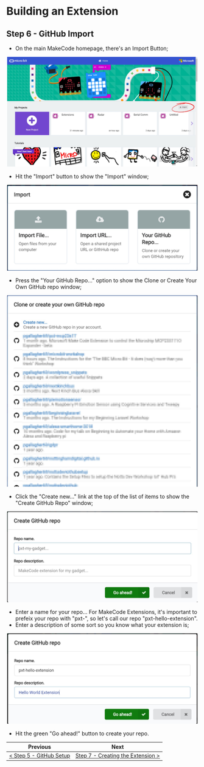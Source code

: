 # Building an Extension #

## Step 6 - GitHub Import ##

- On the main MakeCode homepage, there's an Import Button;

<p align="center">
    <img src="images/6-makecode-import.jpg" width="500px" >
</p>

- Hit the "Import" button to show the "Import" window;

<p align="center">
    <img src="images/6-makecode-import-options.jpg" width="500px" >
</p>

- Press the "Your GitHub Repo..." option to show the Clone or Create Your Own GitHub repo window;

<p align="center">
    <img src="images/6-github-clone-or-create.jpg" width="500px" >
</p>

- Click the "Create new..." link at the top of the list of items to show the "Create GitHub Repo" window;

<p align="center">
    <img src="images/6-create-github-repo.jpg" width="500px" >
</p>

- Enter a name for your repo... For MakeCode Extensions, it's important to prefeix your repo with "pxt-", so let's call our repo "pxt-hello-extension".
- Enter a description of some sort so you know what your extension is;

<p align="center">
    <img src="images/6-create-github-repo-named.jpg" width="500px" >
</p>

- Hit the green "Go ahead!" button to create your repo.

| Previous | Next |
| -------- | ---- |
| [< Step 5 - GitHub Setup](5-github-setup.md) | [Step 7 - Creating the Extension >](7-creating-extension.md) |